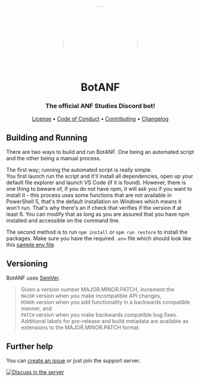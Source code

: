 <h1 align="center" style="position: relative;">
    <img width="200" style="border-radius: 50%;" src="./src/images/favicon.ico" /><br>
    BotANF
</h1>

<h3 align="center">The official ANF Studios Discord bot!</h3>

<p align="center">
    <a href="https://github.com/ANF-Studios/BotANF/blob/master/LICENSE">License</a> •
    <a href="https://github.com/ANF-Studios/BotANF/blob/master/CODE_OF_CONDUCT.md">Code of Conduct</a> •
    <a href="https://github.com/ANF-Studios/BotANF/blob/master/CONTRIBUTING.MD">Contributing</a> •
    <a href="https://github.com/ANF-Studios/BotANF/blob/master/CHANGELOG.MD">Changelog</a>
</p>

<h2>Building and Running</h2>
<p>There are two ways to build and run BotANF. One being an automated script and the other being a manual process.</p>

<p>The first way; running the automated script is really simple.<br />You first launch run the script and it'll install all dependencies, open up your default file explorer and launch VS Code (if it is found). However, there is one thing to beware of, if you do not have npm, it will ask you if you want to install it - this process uses some functions that are not available in PowerShell 5, that's the default installation on Windows which means it won't run. That's why there's an if check that verifies if the version if at least 6. You can modify that as long as you are assured that you have npm installed and accessible on the command line.</p>

<p>The second method is to run <code>npm install</code> or <code>npm run restore</code> to install the packages. Make sure you have the required <code>.env</code> file which should look like this <a href=".sample.env">sample env file</a>.</p>

<h2>Versioning</h2>
<p>BotANF uses <a href="https://semver.org/">SemVer</a>.
    <blockquote>
        Given a version number MAJOR.MINOR.PATCH, increment the<br/>
        <code>MAJOR</code> version when you make incompatible API changes,<br/>
        <code>MINOR</code> version when you add functionality in a backwards compatible manner, and<br/>
        <code>PATCH</code> version when you make backwards compatible bug fixes.<br/>
        Additional labels for pre-release and build metadata are available as extensions to the MAJOR.MINOR.PATCH
        format.
    </blockquote>
</p>

<h2>Further help</h2>
<p>You can <a href="https://github.com/ANF-Studios/BotANF/issues/new">create an issue</a> or just join the support
    server.</p>

<a href="https://discord.gg/fKWpK7A"><img
        src="https://discord.com/api/guilds/732064655396044840/embed.png?style=banner3"
        alt="Discuss in the server"></img></a>
